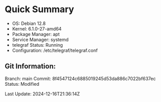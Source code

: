 # Quick Summary
- OS: Debian 12.8
- Kernel: 6.1.0-27-amd64
- Package Manager: apt
- Service Manager: systemd
- telegraf Status: Running
- Configuration: /etc/telegraf/telegraf.conf

Git Information:
---------------
Branch: main
Commit: 8f4547124c6885019245d53da886c7022bf637ec
Status: Modified

Last Update: 2024-12-16T21:36:14Z
